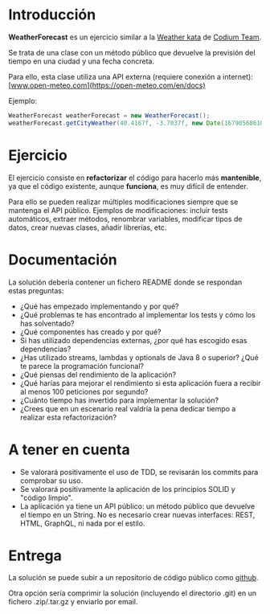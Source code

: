# Introducción

**WeatherForecast** es un ejercicio similar a la [Weather kata](https://github.com/CodiumTeam/weather-kata) de [Codium Team](https://www.codium.team).

Se trata de una clase con un método público que devuelve la previsión del tiempo en una ciudad y una fecha concreta.

Para ello, esta clase utiliza una API externa (requiere conexión a internet): [www.open-meteo.com](https://open-meteo.com/en/docs)

Ejemplo:

```java
WeatherForecast weatherForecast = new WeatherForecast();
weatherForecast.getCityWeather(40.4167f, -3.7037f, new Date(1679056861000L));
```

# Ejercicio

El ejercicio consiste en **refactorizar** el código para hacerlo más **mantenible**, ya que el código existente, aunque **funciona**, es muy difícil de entender.

Para ello se pueden realizar múltiples modificaciones siempre que se mantenga el API público. Ejemplos de modificaciones: incluir tests automáticos, extraer métodos, renombrar variables, modificar tipos de datos, crear nuevas clases, añadir librerías, etc.

# Documentación

La solución debería contener un fichero README donde se respondan estas preguntas:

- ¿Qué has empezado implementando y por qué?
- ¿Qué problemas te has encontrado al implementar los tests y cómo los has solventado?
- ¿Qué componentes has creado y por qué?
- Si has utilizado dependencias externas, ¿por qué has escogido esas dependencias?
- ¿Has utilizado streams, lambdas y optionals de Java 8 o superior? ¿Qué te parece la programación funcional?
- ¿Qué piensas del rendimiento de la aplicación?
- ¿Qué harías para mejorar el rendimiento si esta aplicación fuera a recibir al menos 100 peticiones por segundo?
- ¿Cuánto tiempo has invertido para implementar la solución?
- ¿Crees que en un escenario real valdría la pena dedicar tiempo a realizar esta refactorización?

# A tener en cuenta

- Se valorará positivamente el uso de TDD, se revisarán los commits para comprobar su uso.
- Se valorará positivamente la aplicación de los principios SOLID y "código limpio".
- La aplicación ya tiene un API público: un método público que devuelve el tiempo en un String. No es necesario crear nuevas interfaces: REST, HTML, GraphQL, ni nada por el estilo.

# Entrega

La solución se puede subir a un repositorio de código público como [github](https://github.com/).

Otra opción sería comprimir la solución (incluyendo el directorio .git) en un fichero .zip/.tar.gz y enviarlo por email.
